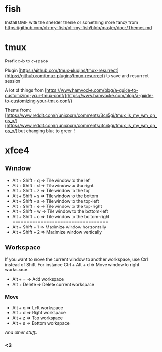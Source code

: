 
# fish

Install OMF with the shellder theme or something more fancy from
https://github.com/oh-my-fish/oh-my-fish/blob/master/docs/Themes.md


# tmux

Prefix c-b to c-space

Plugin [https://github.com/tmux-plugins/tmux-resurrect](https://github.com/tmux-plugins/tmux-resurrect) to save and resurrect session

A lot of things from [https://www.hamvocke.com/blog/a-guide-to-customizing-your-tmux-conf/](https://www.hamvocke.com/blog/a-guide-to-customizing-your-tmux-conf/)

Theme from: [https://www.reddit.com/r/unixporn/comments/3cn5gi/tmux_is_my_wm_on_os_x/](https://www.reddit.com/r/unixporn/comments/3cn5gi/tmux_is_my_wm_on_os_x/) but changing blue to green !

# xfce4
## Window
 - Alt + Shift + q	=> Tile window to the left
 - Alt + Shift + d	=> Tile window to the right
 - Alt + Shift + z	=> Tile window to the top
 - Alt + Shift + s	=> Tile window to the bottom
 - Alt + Shift + a	=> Tile window to the top-left
 - Alt + Shift + e	=> Tile window to the top-right
 - Alt + Shift + w	=> Tile window to the bottom-left
 - Alt + Shift + c	=> Tile window to the bottom-right  
==================================
 - Alt + Shift + 1		=> Maximize window horizontally
 - Alt + Shift + 2		=> Maximize window vertically

 
 ## Workspace
 If you want to move the current window to another workspace, use Ctrl instead of Shift.
 For instance Ctrl + Alt + d => Move window to right workspace.
 - Alt + =	=> Add workspace
 - Alt + Delete	=> Delete current workspace

### Move 
 - Alt + q	=> Left workspace
 - Alt + d	=> Right workspace
 - Alt + z	=> Top workspace
 - Alt + s	=> Bottom workspace
 
*And other stuff..*

### <3

